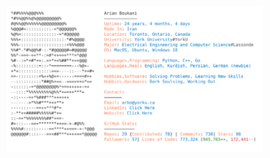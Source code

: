 <picture>
  <source media="(prefers-color-scheme: dark)" srcset="https://raw.githubusercontent.com/2arian3/2arian3/main/docs/dark_mode.svg">
  <img alt="Arian Boukani's GitHub Profile" src="https://raw.githubusercontent.com/2arian3/2arian3/main/docs/light_mode.svg">
</picture>